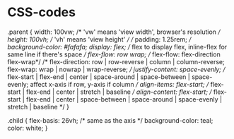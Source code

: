 # CSS-codes

.parent {
    width: 100vw; /* 'vw' means 'view width', browser's resolution */
    height: 100vh; /* 'vh' means 'view height' */
    /* padding: 1.25rem; */
    background-color: #fafafa;
    display: flex; /* flex to display flex, inline-flex for same line if there's space */
    flex-flow: row wrap; /* flex-flow: flex-direction flex-wrap*/
    /*
        flex-direction: row | row-reverse | column | column-reverse;
        flex-wrap: wrap | nowrap | wrap-reverse;
    */
    justify-content: space-evenly; /* flex-start | flex-end | center | space-around | space-between | space-evenly; affect x-axis if row, y-axis if column
    */
    align-items: flex-start; /* flex-start | flex-end | center | stretch | baseline */
    align-content: flex-start; /* flex-start | flex-end | center | space-between | space-around | space-evenly | stretch | baseline */
}

.child {
    flex-basis: 26vh; /* same as the axis */
    background-color: teal;
    color: white;
}
